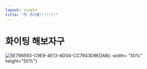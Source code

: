 ```yaml
---
layout: single
title: "첫 게시물!!!!!!!"
---
```


# 화이팅 해보자구


![5E798593-C9E9-4E13-AD04-CC7943D9EDAB](https://user-images.githubusercontent.com/100412066/224659833-e4f59c2f-ed3b-44dc-9aad-5f1405e74bab.JPG){: width= "50%" height="50%"}
